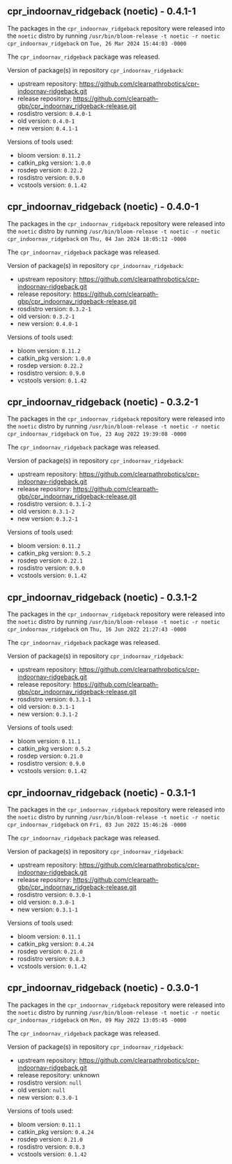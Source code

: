 ## cpr_indoornav_ridgeback (noetic) - 0.4.1-1

The packages in the `cpr_indoornav_ridgeback` repository were released into the `noetic` distro by running `/usr/bin/bloom-release -t noetic -r noetic cpr_indoornav_ridgeback` on `Tue, 26 Mar 2024 15:44:03 -0000`

The `cpr_indoornav_ridgeback` package was released.

Version of package(s) in repository `cpr_indoornav_ridgeback`:

- upstream repository: https://github.com/clearpathrobotics/cpr-indoornav-ridgeback.git
- release repository: https://github.com/clearpath-gbp/cpr_indoornav_ridgeback-release.git
- rosdistro version: `0.4.0-1`
- old version: `0.4.0-1`
- new version: `0.4.1-1`

Versions of tools used:

- bloom version: `0.11.2`
- catkin_pkg version: `1.0.0`
- rosdep version: `0.22.2`
- rosdistro version: `0.9.0`
- vcstools version: `0.1.42`


## cpr_indoornav_ridgeback (noetic) - 0.4.0-1

The packages in the `cpr_indoornav_ridgeback` repository were released into the `noetic` distro by running `/usr/bin/bloom-release -t noetic -r noetic cpr_indoornav_ridgeback` on `Thu, 04 Jan 2024 18:05:12 -0000`

The `cpr_indoornav_ridgeback` package was released.

Version of package(s) in repository `cpr_indoornav_ridgeback`:

- upstream repository: https://github.com/clearpathrobotics/cpr-indoornav-ridgeback.git
- release repository: https://github.com/clearpath-gbp/cpr_indoornav_ridgeback-release.git
- rosdistro version: `0.3.2-1`
- old version: `0.3.2-1`
- new version: `0.4.0-1`

Versions of tools used:

- bloom version: `0.11.2`
- catkin_pkg version: `1.0.0`
- rosdep version: `0.22.2`
- rosdistro version: `0.9.0`
- vcstools version: `0.1.42`


## cpr_indoornav_ridgeback (noetic) - 0.3.2-1

The packages in the `cpr_indoornav_ridgeback` repository were released into the `noetic` distro by running `/usr/bin/bloom-release -t noetic -r noetic cpr_indoornav_ridgeback` on `Tue, 23 Aug 2022 19:39:08 -0000`

The `cpr_indoornav_ridgeback` package was released.

Version of package(s) in repository `cpr_indoornav_ridgeback`:

- upstream repository: https://github.com/clearpathrobotics/cpr-indoornav-ridgeback.git
- release repository: https://github.com/clearpath-gbp/cpr_indoornav_ridgeback-release.git
- rosdistro version: `0.3.1-2`
- old version: `0.3.1-2`
- new version: `0.3.2-1`

Versions of tools used:

- bloom version: `0.11.2`
- catkin_pkg version: `0.5.2`
- rosdep version: `0.22.1`
- rosdistro version: `0.9.0`
- vcstools version: `0.1.42`


## cpr_indoornav_ridgeback (noetic) - 0.3.1-2

The packages in the `cpr_indoornav_ridgeback` repository were released into the `noetic` distro by running `/usr/bin/bloom-release -t noetic -r noetic cpr_indoornav_ridgeback` on `Thu, 16 Jun 2022 21:27:43 -0000`

The `cpr_indoornav_ridgeback` package was released.

Version of package(s) in repository `cpr_indoornav_ridgeback`:

- upstream repository: https://github.com/clearpathrobotics/cpr-indoornav-ridgeback.git
- release repository: https://github.com/clearpath-gbp/cpr_indoornav_ridgeback-release.git
- rosdistro version: `0.3.1-1`
- old version: `0.3.1-1`
- new version: `0.3.1-2`

Versions of tools used:

- bloom version: `0.11.1`
- catkin_pkg version: `0.5.2`
- rosdep version: `0.21.0`
- rosdistro version: `0.9.0`
- vcstools version: `0.1.42`


## cpr_indoornav_ridgeback (noetic) - 0.3.1-1

The packages in the `cpr_indoornav_ridgeback` repository were released into the `noetic` distro by running `/usr/bin/bloom-release -t noetic -r noetic cpr_indoornav_ridgeback` on `Fri, 03 Jun 2022 15:46:26 -0000`

The `cpr_indoornav_ridgeback` package was released.

Version of package(s) in repository `cpr_indoornav_ridgeback`:

- upstream repository: https://github.com/clearpathrobotics/cpr-indoornav-ridgeback.git
- release repository: https://github.com/clearpath-gbp/cpr_indoornav_ridgeback-release.git
- rosdistro version: `0.3.0-1`
- old version: `0.3.0-1`
- new version: `0.3.1-1`

Versions of tools used:

- bloom version: `0.11.1`
- catkin_pkg version: `0.4.24`
- rosdep version: `0.21.0`
- rosdistro version: `0.8.3`
- vcstools version: `0.1.42`


## cpr_indoornav_ridgeback (noetic) - 0.3.0-1

The packages in the `cpr_indoornav_ridgeback` repository were released into the `noetic` distro by running `/usr/bin/bloom-release -t noetic -r noetic cpr_indoornav_ridgeback` on `Mon, 09 May 2022 13:05:45 -0000`

The `cpr_indoornav_ridgeback` package was released.

Version of package(s) in repository `cpr_indoornav_ridgeback`:

- upstream repository: https://github.com/clearpathrobotics/cpr-indoornav-ridgeback.git
- release repository: unknown
- rosdistro version: `null`
- old version: `null`
- new version: `0.3.0-1`

Versions of tools used:

- bloom version: `0.11.1`
- catkin_pkg version: `0.4.24`
- rosdep version: `0.21.0`
- rosdistro version: `0.8.3`
- vcstools version: `0.1.42`



